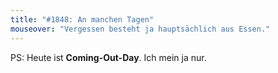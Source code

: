 ```yaml
---
title: "#1848: An manchen Tagen"
mouseover: "Vergessen besteht ja hauptsächlich aus Essen."
---
```


PS:
Heute ist <strong>Coming-Out-Day</strong>. 
Ich mein ja nur.

